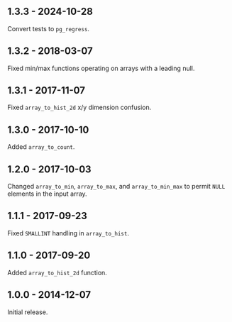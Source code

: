 ## 1.3.3 - 2024-10-28

Convert tests to `pg_regress`.

## 1.3.2 - 2018-03-07

Fixed min/max functions operating on arrays with a leading null.

## 1.3.1 - 2017-11-07

Fixed `array_to_hist_2d` x/y dimension confusion.

## 1.3.0 - 2017-10-10

Added `array_to_count`.

## 1.2.0 - 2017-10-03

Changed `array_to_min`, `array_to_max`, and `array_to_min_max` to permit
`NULL` elements in the input array.

## 1.1.1 - 2017-09-23

Fixed `SMALLINT` handling in `array_to_hist`.

## 1.1.0 - 2017-09-20

Added `array_to_hist_2d` function.

## 1.0.0 - 2014-12-07

Initial release.



